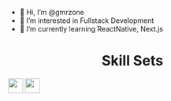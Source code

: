 - 👋 Hi, I’m @gmrzone
- 👀 I’m interested in Fullstack Development
- 🌱 I’m currently learning ReactNative, Next.js

<!---![corecare_screenshot](https://user-images.githubusercontent.com/65633542/113474634-e9ac0e00-9425-11eb-8410-b8d82f062f34.gif)--->
<!---
gmrzone/gmrzone is a ✨ special ✨ repository because its `README.md` (this file) appears on your GitHub profile.
You can click the Preview link to take a look at your changes.
- 💞️ I’m looking to collaborate on ... 
- 📫 How to reach me ...
--->
  <h1 align="center">Skill Sets</h1>
    <img height="30" src="https://img.shields.io/badge/HTML5-E34F26?style=for-the-badge&logo=html5&logoColor=white" />
    <img height="30" src="https://img.shields.io/badge/CSS3-1572b6?logo=CSS3&logoColor=white&style=ShieldStyle" />
    
